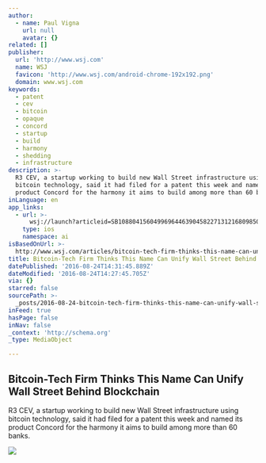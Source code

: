 ```yaml
---
author:
  - name: Paul Vigna
    url: null
    avatar: {}
related: []
publisher:
  url: 'http://www.wsj.com'
  name: WSJ
  favicon: 'http://www.wsj.com/android-chrome-192x192.png'
  domain: www.wsj.com
keywords:
  - patent
  - cev
  - bitcoin
  - opaque
  - concord
  - startup
  - build
  - harmony
  - shedding
  - infrastructure
description: >-
  R3 CEV, a startup working to build new Wall Street infrastructure using
  bitcoin technology, said it had filed for a patent this week and named its
  product Concord for the harmony it aims to build among more than 60 banks.
inLanguage: en
app_links:
  - url: >-
      wsj://launch?articleid=SB10880415604996964463904582271312168098508&headline=Blockchain%20firm%20R3%20files%20for%20a%20patent%20as%20fintech%20race%20heats%20up&weburl=http://www.wsj.com/articles/SB10880415604996964463904582271312168098508
    type: ios
    namespace: ai
isBasedOnUrl: >-
  http://www.wsj.com/articles/bitcoin-tech-firm-thinks-this-name-can-unify-wall-street-behind-blockchain-1472044968
title: Bitcoin-Tech Firm Thinks This Name Can Unify Wall Street Behind Blockchain
datePublished: '2016-08-24T14:31:45.889Z'
dateModified: '2016-08-24T14:27:45.705Z'
via: {}
starred: false
sourcePath: >-
  _posts/2016-08-24-bitcoin-tech-firm-thinks-this-name-can-unify-wall-street-beh.md
inFeed: true
hasPage: false
inNav: false
_context: 'http://schema.org'
_type: MediaObject

---
```

<article style=""><h1>Bitcoin-Tech Firm Thinks This Name Can Unify Wall Street Behind Blockchain</h1><p>R3 CEV, a startup working to build new Wall Street infrastructure using bitcoin technology, said it had filed for a patent this week and named its product Concord for the harmony it aims to build among more than 60 banks.</p><img src="http://si.wsj.net/img/WSJ_Logo_black_social.gif" /></article>